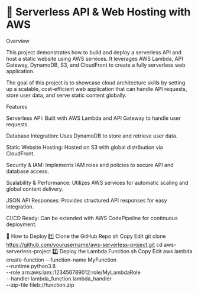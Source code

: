 # 📌 Serverless API & Web Hosting with AWS
Overview

This project demonstrates how to build and deploy a serverless API and host a static website using AWS services. It leverages AWS Lambda, API Gateway, DynamoDB, S3, and CloudFront to create a fully serverless web application.

The goal of this project is to showcase cloud architecture skills by setting up a scalable, cost-efficient web application that can handle API requests, store user data, and serve static content globally.

Features

Serverless API: Built with AWS Lambda and API Gateway to handle user requests.

Database Integration: Uses DynamoDB to store and retrieve user data.

Static Website Hosting: Hosted on S3 with global distribution via CloudFront.

Security & IAM: Implements IAM roles and policies to secure API and database access.

Scalability & Performance: Utilizes AWS services for automatic scaling and global content delivery.

JSON API Responses: Provides structured API responses for easy integration.

CI/CD Ready: Can be extended with AWS CodePipeline for continuous deployment.

🚀 How to Deploy
1️⃣ Clone the GitHub Repo
sh
Copy
Edit
git clone https://github.com/yourusername/aws-serverless-project.git
cd aws-serverless-project
2️⃣ Deploy the Lambda Function
sh
Copy
Edit
aws lambda create-function --function-name MyFunction \
--runtime python3.8 \
--role arn:aws:iam::123456789012:role/MyLambdaRole \
--handler lambda_function.lambda_handler \
--zip-file fileb://function.zip
